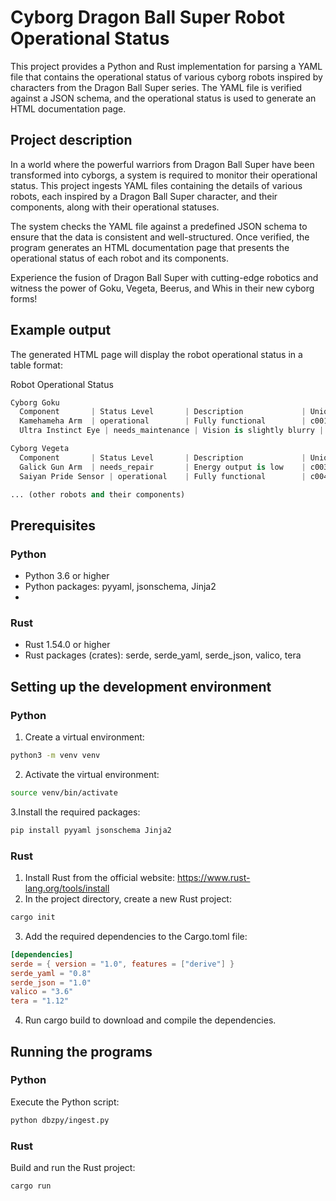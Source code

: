 # Cyborg Dragon Ball Super Robot Operational Status

This project provides a Python and Rust implementation for parsing a YAML file that contains the operational status of various cyborg robots inspired by characters from the Dragon Ball Super series. The YAML file is verified against a JSON schema, and the operational status is used to generate an HTML documentation page.

## Project description

In a world where the powerful warriors from Dragon Ball Super have been transformed into cyborgs, a system is required to monitor their operational status. This project ingests YAML files containing the details of various robots, each inspired by a Dragon Ball Super character, and their components, along with their operational statuses.

The system checks the YAML file against a predefined JSON schema to ensure that the data is consistent and well-structured. Once verified, the program generates an HTML documentation page that presents the operational status of each robot and its components.

Experience the fusion of Dragon Ball Super with cutting-edge robotics and witness the power of Goku, Vegeta, Beerus, and Whis in their new cyborg forms!

## Example output

The generated HTML page will display the robot operational status in a table format:


Robot Operational Status

```python
Cyborg Goku
  Component       | Status Level       | Description             | Unique ID | Action
  Kamehameha Arm  | operational        | Fully functional        | c001      | None
  Ultra Instinct Eye | needs_maintenance | Vision is slightly blurry | c002      | Calibrate Ultra Instinct Eye

Cyborg Vegeta
  Component       | Status Level       | Description             | Unique ID | Action
  Galick Gun Arm  | needs_repair       | Energy output is low    | c003      | Replace energy capacitor
  Saiyan Pride Sensor | operational    | Fully functional        | c004      | None

... (other robots and their components)
```

## Prerequisites

### Python
- Python 3.6 or higher
- Python packages: pyyaml, jsonschema, Jinja2
- 
### Rust
- Rust 1.54.0 or higher
- Rust packages (crates): serde, serde_yaml, serde_json, valico, tera

## Setting up the development environment

### Python
1. Create a virtual environment:
```bash
python3 -m venv venv
```

2. Activate the virtual environment:
```bash
source venv/bin/activate
```

3.Install the required packages:
```bash
pip install pyyaml jsonschema Jinja2
```


### Rust
1. Install Rust from the official website: https://www.rust-lang.org/tools/install
2. In the project directory, create a new Rust project:
```bash
cargo init
```

3. Add the required dependencies to the Cargo.toml file:
```toml
[dependencies]
serde = { version = "1.0", features = ["derive"] }
serde_yaml = "0.8"
serde_json = "1.0"
valico = "3.6"
tera = "1.12"
```

4. Run cargo build to download and compile the dependencies.


## Running the programs

### Python
Execute the Python script:

```bash
python dbzpy/ingest.py
```

### Rust
Build and run the Rust project:
```bash
cargo run
```